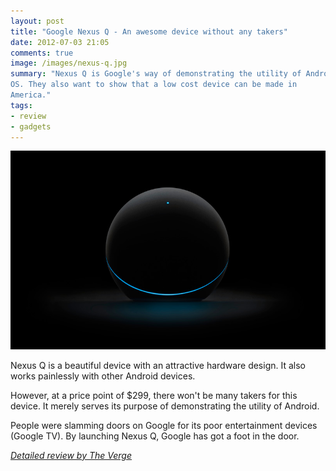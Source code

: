```yaml
---
layout: post
title: "Google Nexus Q - An awesome device without any takers"
date: 2012-07-03 21:05
comments: true
image: /images/nexus-q.jpg
summary: "Nexus Q is Google's way of demonstrating the utility of Android
OS. They also want to show that a low cost device can be made in
America."
tags:
- review
- gadgets
---
```


![Google Nexus Q](/images/nexus-q.jpg)

Nexus Q is a beautiful device with an attractive hardware design. It
also works painlessly with other Android devices.

However, at a price point of $299, there won't be many takers for this
device. It merely serves its purpose of demonstrating the utility of
Android. 

People were slamming doors on Google for its poor entertainment devices
(Google TV). By launching Nexus Q, Google has got a foot in the door.

*[Detailed review by The Verge](http://www.theverge.com/2012/6/29/3125551/google-nexus-q-review)*

